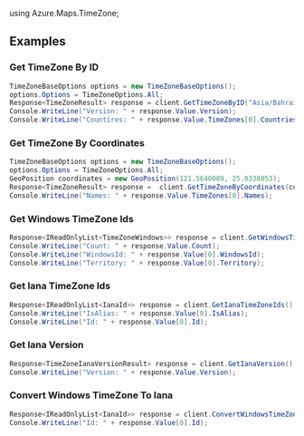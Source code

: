 using Azure.Maps.TimeZone;


## Examples


### Get TimeZone By ID

```C# Snippet:GetTimeZoneById
TimeZoneBaseOptions options = new TimeZoneBaseOptions();
options.Options = TimeZoneOptions.All;
Response<TimeZoneResult> response = client.GetTimeZoneByID("Asia/Bahrain", options);
Console.WriteLine("Version: " + response.Value.Version);
Console.WriteLine("Countires: " + response.Value.TimeZones[0].Countries);
```

### Get TimeZone By Coordinates

```C# Snippet:GetTimeZoneByCoordinates
TimeZoneBaseOptions options = new TimeZoneBaseOptions();
options.Options = TimeZoneOptions.All;
GeoPosition coordinates = new GeoPosition(121.5640089, 25.0338053);
Response<TimeZoneResult> response =  client.GetTimeZoneByCoordinates(coordinates, options);
Console.WriteLine("Names: " + response.Value.TimeZones[0].Names);
```

### Get Windows TimeZone Ids

```C# Snippet:GetWindowsTimeZoneIds
Response<IReadOnlyList<TimeZoneWindows>> response = client.GetWindowsTimeZoneIds();
Console.WriteLine("Count: " + response.Value.Count);
Console.WriteLine("WindowsId: " + response.Value[0].WindowsId);
Console.WriteLine("Territory: " + response.Value[0].Territory);
```

### Get Iana TimeZone Ids

```C# Snippet:GetIanaTimeZoneIds
Response<IReadOnlyList<IanaId>> response = client.GetIanaTimeZoneIds();
Console.WriteLine("IsAlias: " + response.Value[0].IsAlias);
Console.WriteLine("Id: " + response.Value[0].Id);
```

### Get Iana Version

```C# Snippet:GetIanaVersion
Response<TimeZoneIanaVersionResult> response = client.GetIanaVersion();
Console.WriteLine("Version: " + response.Value.Version);
```

### Convert Windows TimeZone To Iana

```C# Snippet:ConvertWindowsTimeZoneToIana
Response<IReadOnlyList<IanaId>> response = client.ConvertWindowsTimeZoneToIana("Dateline Standard Time");
Console.WriteLine("Id: " + response.Value[0].Id);
```
